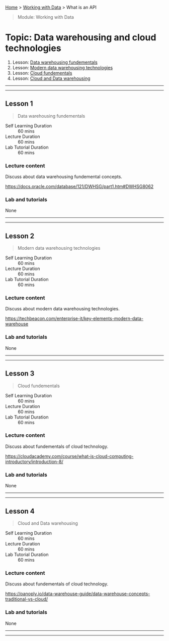 [Home](../README.md) > [Working with Data](./README.md) > What is an API

> Module: Working with Data

# Topic: Data warehousing and cloud technologies

1. Lesson: [Data warehousing fundementals](#lesson-1)
1. Lesson: [Modern data warehousing technologies](#lesson-2)
1. Lesson: [Cloud fundementals](#lesson-3)
1. Lesson: [Cloud and Data warehousing](#lesson-4)

---

---

## Lesson 1

> Data warehousing fundementals

<dl>
<dt>Self Learning Duration</dt>
<dd>60 mins</dd>
<dt>Lecture Duration</dt>
<dd>60 mins</dd>
<dt>Lab Tutorial Duration</dt>
<dd>60 mins</dd>
</dl>

### Lecture content

Discuss about data warehousing fundemental concepts.

https://docs.oracle.com/database/121/DWHSG/part1.htm#DWHSG8062

### Lab and tutorials

None

---

---

## Lesson 2

> Modern data warehousing technologies

<dl>
<dt>Self Learning Duration</dt>
<dd>60 mins</dd>
<dt>Lecture Duration</dt>
<dd>60 mins</dd>
<dt>Lab Tutorial Duration</dt>
<dd>60 mins</dd>
</dl>

### Lecture content

Discuss about modern data warehousing technologies.

https://techbeacon.com/enterprise-it/key-elements-modern-data-warehouse

### Lab and tutorials

None

---

---

## Lesson 3

> Cloud fundementals

<dl>
<dt>Self Learning Duration</dt>
<dd>60 mins</dd>
<dt>Lecture Duration</dt>
<dd>60 mins</dd>
<dt>Lab Tutorial Duration</dt>
<dd>60 mins</dd>
</dl>

### Lecture content

Discuss about fundementals of cloud technology.

https://cloudacademy.com/course/what-is-cloud-computing-introductory/introduction-8/

### Lab and tutorials

None

---

---

## Lesson 4

> Cloud and Data warehousing

<dl>
<dt>Self Learning Duration</dt>
<dd>60 mins</dd>
<dt>Lecture Duration</dt>
<dd>60 mins</dd>
<dt>Lab Tutorial Duration</dt>
<dd>60 mins</dd>
</dl>

### Lecture content

Discuss about fundementals of cloud technology.

https://panoply.io/data-warehouse-guide/data-warehouse-concepts-traditional-vs-cloud/

### Lab and tutorials

None

---

---
